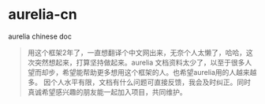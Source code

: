 # aurelia-cn
aurelia chinese doc

> 用这个框架2年了，一直想翻译个中文网出来，无奈个人太懒了，哈哈，这次突然想起来，打算坚持做起来。aurelia 文档资料太少了，以至于很多人望而却步，希望能帮助更多想用这个框架的人。也希望aurelia用的人越来越多。 因个人水平有限，文档有什么问题可直接反馈，我会及时纠正。同时真诚希望感兴趣的朋友能一起加入项目，共同维护。

